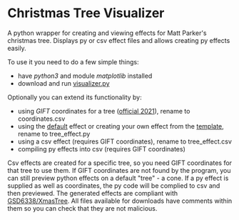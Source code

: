 # Christmas Tree Visualizer
A python wrapper for creating and viewing effects for Matt Parker's christmas tree.
Displays py or csv effect files and allows creating py effects easily.

To use it you need to do a few simple things:
- have *python3* and module *matplotlib* installed
- download and run [visualizer.py](https://raw.githubusercontent.com/Aonodensetsu/xmax-tree-visualizer/main/visualiser.py)

Optionally you can extend its functionality by:
- using *GIFT* coordinates for a tree ([official 2021](https://www.dropbox.com/s/lmccfutftplhh3b/coords_2021.csv)), rename to coordinates.csv
- using the [default](https://raw.githubusercontent.com/Aonodensetsu/xmas-tree-visualizer/main/effect_default.py) effect or creating your own effect from the [template](https://raw.githubusercontent.com/Aonodensetsu/xmas-tree-visualizer/main/effect_template.py), rename to tree_effect.py
- using a csv effect (requires GIFT coordinates), rename to tree_effect.csv
- compiling py effects into csv (requires GIFT coordinates)

Csv effects are created for a specific tree, so you need GIFT coordinates for that tree to use them. If GIFT coordinates are not found by the program, you can still preview python effects on a default "tree" - a cone. If a py effect is supplied as well as coordinates, the py code will be complied to csv and then previewed. The generated effects are compliant with [GSD6338/XmasTree](https://github.com/GSD6338/XmasTree). All files available for downloads have comments within them so you can check that they are not malicious.
